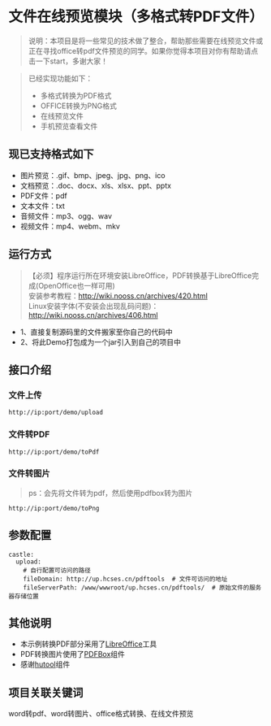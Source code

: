 # 文件在线预览模块（多格式转PDF文件）

 > 说明：本项目是将一些常见的技术做了整合，帮助那些需要在线预览文件或正在寻找office转pdf文件预览的同学。如果你觉得本项目对你有帮助请点击一下start，多谢大家！

 > 已经实现功能如下：
 > - 多格式转换为PDF格式
 > - OFFICE转换为PNG格式
 > - 在线预览文件
 > - 手机预览查看文件

## 现已支持格式如下

 - 图片预览：.gif、bmp、jpeg、jpg、png、ico
 - 文档预览：.doc、docx、xls、xlsx、ppt、pptx
 - PDF文件：pdf
 - 文本文件：txt
 - 音频文件：mp3、ogg、wav
 - 视频文件：mp4、webm、mkv


## 运行方式

 > 【必须】程序运行所在环境安装LibreOffice，PDF转换基于LibreOffice完成(OpenOffice也一样可用)   
 > 安装参考教程：http://wiki.nooss.cn/archives/420.html   
 > Linux安装字体(不安装会出现乱码问题)：http://wiki.nooss.cn/archives/406.html 

 - 1、直接复制源码里的文件搬家至你自己的代码中
 - 2、将此Demo打包成为一个jar引入到自己的项目中

## 接口介绍

### 文件上传

`http://ip:port/demo/upload`



### 文件转PDF

`http://ip:port/demo/toPdf`

### 文件转图片 

 > ps：会先将文件转为pdf，然后使用pdfbox转为图片

`http://ip:port/demo/toPng`


## 参数配置

```shell
castle:
  upload:
    # 自行配置可访问的路径
    fileDomain: http://up.hcses.cn/pdftools  # 文件可访问的地址
    fileServerPath: /www/wwwroot/up.hcses.cn/pdftools/  # 原始文件的服务器存储位置
```


## 其他说明

 - 本示例转换PDF部分采用了<a href="https://zh-cn.libreoffice.org/download/libreoffice/" target="_blank">LibreOffice</a>工具   
 - PDF转换图片使用了<a href="https://pdfbox.apache.org/" target="_blank">PDFBox</a>组件   
 - 感谢<a href="https://hutool.cn/" target="_blank">hutool</a>组件

## 项目关联关键词

word转pdf、word转图片、office格式转换、在线文件预览